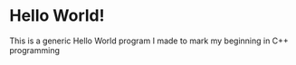 # Hello World!
<p>This is a generic Hello World program I made to mark my beginning in C++ programming</p>